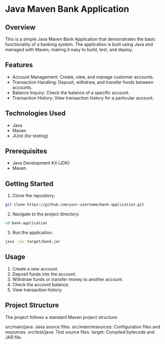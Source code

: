 # Java Maven Bank Application

## Overview

This is a simple Java Maven Bank Application that demonstrates the basic functionality of a banking system. The application is built using Java and managed with Maven, making it easy to build, test, and deploy.

## Features

- Account Management: Create, view, and manage customer accounts.
- Transaction Handling: Deposit, withdraw, and transfer funds between accounts.
- Balance Inquiry: Check the balance of a specific account.
- Transaction History: View transaction history for a particular account.

## Technologies Used

- Java
- Maven
- JUnit (for testing)

## Prerequisites

- Java Development Kit (JDK)
- Maven

## Getting Started

1. Clone the repository:

```bash
git clone https://github.com/your-username/bank-application.git
```

2. Navigate to the project directory:
   
```bash
cd bank-application
```

3. Run the application:
```bash
java -jar target/bank.jar
```

## Usage
1. Create a new account.
2. Deposit funds into the account.
3. Withdraw funds or transfer money to another account.
4. Check the account balance.
5. View transaction history.

## Project Structure
The project follows a standard Maven project structure:

src/main/java: Java source files.
src/main/resources: Configuration files and resources.
src/test/java: Test source files.
target: Compiled bytecode and JAR file.

  
